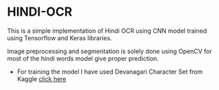 # HINDI-OCR

This is a simple implementation of Hindi OCR using CNN model trained using Tensorflow and Keras libraries.

Image preprocessing and segmentation is solely done using OpenCV for most of the hindi words model give proper prediction.

- For training the model I have used Devanagari Character Set from Kaggle [click here](https://www.kaggle.com/rishianand/devanagari-character-set)
